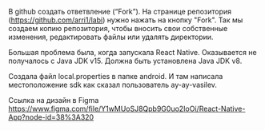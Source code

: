 В github создать ответвление (“Fork”). На странице репозитория (https://github.com/arri1/labi) нужно нажать на кнопку "Fork". Так мы создаем копию репозитория, чтобы вносить свои собственные изменения, редактировать файлы или удалять директории. 

Большая проблема была, когда запускала React Native. Оказывается не получалось с Java JDK v15.
Должна быть установлена Java JDK v8.

Создала файл local.properties в папке android. И там написала местоположение sdk как сказал пользователь ay-ay-vasilev.

Ссылка на дизайн в Figma
https://www.figma.com/file/Y1wMUoSJ8Qpb9G0uo2IoOi/React-Native-App?node-id=38%3A320